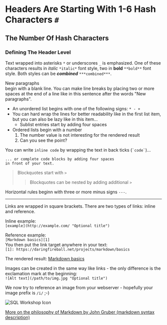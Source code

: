 # Headers Are Starting With 1-6 Hash Characters `#`

## The Number Of Hash Characters

### Defining The Header Level 

Text wrapped into asterisks `*` or underscores `_`
is emphasized. One of these characters results in
*italic* `*italic*` font style, two in 
**bold** `**bold**` font style. Both styles can be
***combined*** `***combined***`.

New paragraphs  
begin with a blank line. You can make line breaks
by placing two or more spaces at the end of a line like
in this sentence after the words "New paragraphs".

* An unordered list begins with one of the following
  signs: `* - +`
* You can hard wrap the lines for better readability
like in the first list item, but you can also be lazy
like in this item...
    * Sublist entries start by adding four spaces
* Ordered lists begin with a number
    1. The number value is not interesting for the
       rendered result
    1. Can you see the point?

You can write `inline code` by wrapping the text
in back ticks (`` `code` ``)...

    ... or complete code blocks by adding four spaces
    in front of your text.

> Blockquotes start with `>`
>> Blockquotes can be nested by adding additional `>`

Horizontal rules beginn with three or more minus
signs `---`.

---

Links are wrapped in square brackets. There are two
types of links: inline and reference.

Inline example:  
`[example](http://example.com/ "Optional title")`

Reference example:  
`[Markdown basics][1]`  
You then put the link target anywhere in your text:  
`[1]: https://daringfireball.net/projects/markdown/basics`

The rendered result: [Markdown basics][1]

Images can be created in the same way like links - the only
difference is the exclamation mark at the beginning:  
`![Alt text](/path/to/img.jpg "Optional title")`

We now try to reference an image from your webserver - 
hopefully your image prefix is `/i/` ;-)

![SQL Workshop Icon][2]

[More on the philosophy of Markdown by John Gruber (markdown syntax description)][3]


[1]: https://daringfireball.net/projects/markdown/basics
[2]: /i/apex/builder/menu-sqlws-128.png "SQL Workshop Icon"
[3]: https://daringfireball.net/projects/markdown/syntax